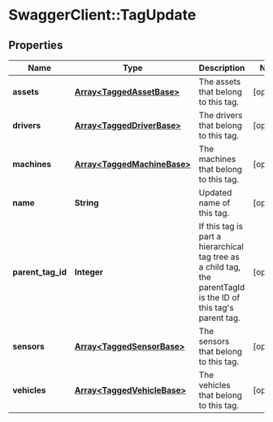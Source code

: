 # SwaggerClient::TagUpdate

## Properties
Name | Type | Description | Notes
------------ | ------------- | ------------- | -------------
**assets** | [**Array&lt;TaggedAssetBase&gt;**](TaggedAssetBase.md) | The assets that belong to this tag. | [optional] 
**drivers** | [**Array&lt;TaggedDriverBase&gt;**](TaggedDriverBase.md) | The drivers that belong to this tag. | [optional] 
**machines** | [**Array&lt;TaggedMachineBase&gt;**](TaggedMachineBase.md) | The machines that belong to this tag. | [optional] 
**name** | **String** | Updated name of this tag. | [optional] 
**parent_tag_id** | **Integer** | If this tag is part a hierarchical tag tree as a child tag, the parentTagId is the ID of this tag&#39;s parent tag. | [optional] 
**sensors** | [**Array&lt;TaggedSensorBase&gt;**](TaggedSensorBase.md) | The sensors that belong to this tag. | [optional] 
**vehicles** | [**Array&lt;TaggedVehicleBase&gt;**](TaggedVehicleBase.md) | The vehicles that belong to this tag. | [optional] 


